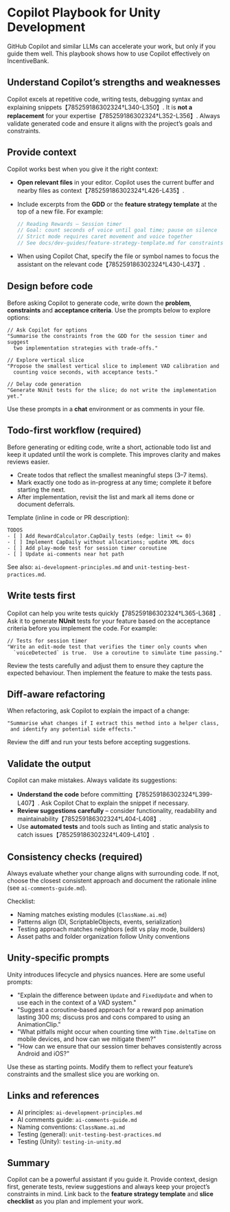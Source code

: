 # Copilot Playbook for Unity Development

GitHub Copilot and similar LLMs can accelerate your work, but only if you
guide them well.  This playbook shows how to use Copilot effectively on
IncentiveBank.

## Understand Copilot’s strengths and weaknesses

Copilot excels at repetitive code, writing tests, debugging syntax and
explaining snippets【785259186302324†L340-L350】.  It is **not a
replacement** for your expertise【785259186302324†L352-L356】.  Always
validate generated code and ensure it aligns with the project’s goals and
constraints.

## Provide context

Copilot works best when you give it the right context:

* **Open relevant files** in your editor.  Copilot uses the current buffer
  and nearby files as context【785259186302324†L426-L435】.
* Include excerpts from the **GDD** or the **feature strategy template** at
  the top of a new file.  For example:

  ```csharp
  // Reading Rewards – Session timer
  // Goal: count seconds of voice until goal time; pause on silence
  // Strict mode requires caret movement and voice together
  // See docs/dev-guides/feature-strategy-template.md for constraints
  ```

* When using Copilot Chat, specify the file or symbol names to focus the
  assistant on the relevant code【785259186302324†L430-L437】.

## Design before code

Before asking Copilot to generate code, write down the **problem**,
**constraints** and **acceptance criteria**.  Use the prompts below to
explore options:

```
// Ask Copilot for options
"Summarise the constraints from the GDD for the session timer and suggest
  two implementation strategies with trade‑offs."

// Explore vertical slice
"Propose the smallest vertical slice to implement VAD calibration and
  counting voice seconds, with acceptance tests."

// Delay code generation
"Generate NUnit tests for the slice; do not write the implementation yet."
```

Use these prompts in a **chat** environment or as comments in your file.

## Todo-first workflow (required)

Before generating or editing code, write a short, actionable todo list and keep it updated until the work is complete. This improves clarity and makes reviews easier.

- Create todos that reflect the smallest meaningful steps (3–7 items).
- Mark exactly one todo as in-progress at any time; complete it before starting the next.
- After implementation, revisit the list and mark all items done or document deferrals.

Template (inline in code or PR description):

```text
TODOS
- [ ] Add RewardCalculator.CapDaily tests (edge: limit <= 0)
- [ ] Implement CapDaily without allocations; update XML docs
- [ ] Add play-mode test for session timer coroutine
- [ ] Update ai-comments near hot path
```

See also: `ai-development-principles.md` and `unit-testing-best-practices.md`.

## Write tests first

Copilot can help you write tests quickly【785259186302324†L365-L368】.  Ask it to
generate **NUnit** tests for your feature based on the acceptance criteria
before you implement the code.  For example:

```
// Tests for session timer
"Write an edit‑mode test that verifies the timer only counts when
  `voiceDetected` is true.  Use a coroutine to simulate time passing."
```

Review the tests carefully and adjust them to ensure they capture the
expected behaviour.  Then implement the feature to make the tests pass.

## Diff‑aware refactoring

When refactoring, ask Copilot to explain the impact of a change:

```
"Summarise what changes if I extract this method into a helper class,
 and identify any potential side effects."
```

Review the diff and run your tests before accepting suggestions.

## Validate the output

Copilot can make mistakes.  Always validate its suggestions:

* **Understand the code** before committing【785259186302324†L399-L407】.  Ask
  Copilot Chat to explain the snippet if necessary.
* **Review suggestions carefully** – consider functionality,
  readability and maintainability【785259186302324†L404-L408】.
* Use **automated tests** and tools such as linting and static analysis to
  catch issues【785259186302324†L409-L410】.

## Consistency checks (required)

Always evaluate whether your change aligns with surrounding code. If not, choose the closest consistent approach and document the rationale inline (see `ai-comments-guide.md`).

Checklist:
- Naming matches existing modules (`ClassName.ai.md`)
- Patterns align (DI, ScriptableObjects, events, serialization)
- Testing approach matches neighbors (edit vs play mode, builders)
- Asset paths and folder organization follow Unity conventions

## Unity‑specific prompts

Unity introduces lifecycle and physics nuances.  Here are some useful prompts:

* "Explain the difference between `Update` and `FixedUpdate` and when to use
  each in the context of a VAD system."
* "Suggest a coroutine‑based approach for a reward pop animation lasting
  300 ms; discuss pros and cons compared to using an AnimationClip."
* "What pitfalls might occur when counting time with `Time.deltaTime` on
  mobile devices, and how can we mitigate them?"
* "How can we ensure that our session timer behaves consistently across
  Android and iOS?"

Use these as starting points.  Modify them to reflect your feature’s
constraints and the smallest slice you are working on.

## Links and references

- AI principles: `ai-development-principles.md`
- AI comments guide: `ai-comments-guide.md`
- Naming conventions: `ClassName.ai.md`
- Testing (general): `unit-testing-best-practices.md`
- Testing (Unity): `testing-in-unity.md`

## Summary

Copilot can be a powerful assistant if you guide it.  Provide context,
design first, generate tests, review suggestions and always keep your
project’s constraints in mind.  Link back to the **feature strategy
template** and **slice checklist** as you plan and implement your work.
